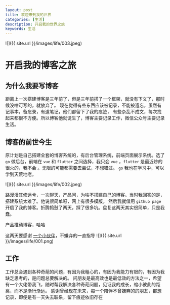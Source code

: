 ```yaml
---
layout: post
title: 欢迎来到我的世界
categories: [生活]
description: 开启我的世界之旅
keywords: 生活
---
```



![]({{ site.url }}/images/life/003.jpeg)
# 开启我的博客之旅
## 为什么我要写博客
距离上一次搭建博客是三年前了，但是三年前搭了一个框架，就没有下文了，那时候没啥可写的，就放弃了。
现在觉得有些东西应该被记录，不能被遗忘，虽然有记事本，备忘录，有道笔记，他们都留下了我的痕迹，
有些杂乱不成文，每次找起来都很不方便。所以博客他就诞生了，博客主要记录工作，微信公众号主要记录生活。

## 博客的前世今生
原计划是自己搭建全套的博客系统的，有后台管理系统，前端页面展示系统。选了 `go` 做后台，前端在 `vue` 和
`flutter` 之间选择，我只会 `vue` ，`flutter` 是最近炒的很火的，我不会 。无限的可能都需要去尝试，不想错过。
 `go` 我也在学习中，可以学到天荒地老。
 
![]({{ site.url }}/images/life/002.jpeg)

路漫漫其修远兮，一次聊天，产品问，为啥不搭建自己的博客。当时我回答的是，搭建系统太难了。他说很简单呀，网上有很多模版。
然后我就借用 `github page` 开启了我的博客。折腾捣鼓了两天，踩了很多坑。盘复这两天其实很简单，只是我蠢。

产品推动博客，哈哈

这两天要感谢 [一个小伙伴](https://github.com/lihuimintu)，不嫌弃的一直指导 ![]({{ site.url }}/images/life/001.png)

## 工作
工作总会遇到各种奇葩的问题，有因为我粗心的，有因为我能力有限的，有因为我缺乏思考的，是问题总要解决的。
问朋友是最高效也是最低效的方法之一，希望有一个大佬带我飞，随时帮我解决各种奇葩问题，见证我的成长，缩小彼此的距离，而不是渐行渐远。
感谢曾经现在未来，每一个陪伴不曾嫌弃的的朋友，都想记录，即便是有一天失去联系，留下痕迹依旧存在


